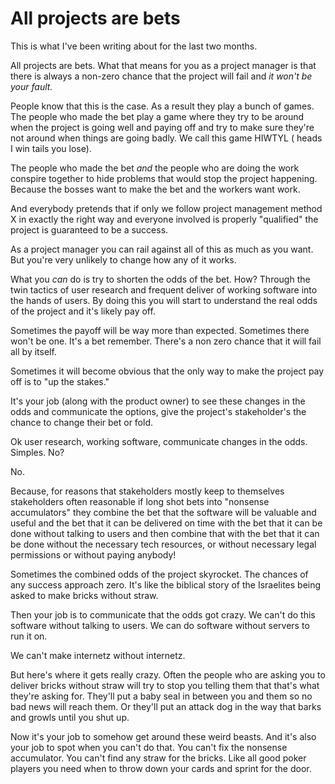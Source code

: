 <link rel="stylesheet" href="../assets/css/style.css">

# All projects are bets

This is what I've been writing about for the last two months.

All projects are bets. What that means for you as a project manager is
that there is always a non-zero chance that the project will fail and
*it won't be your fault.*

People know that this is the case. As a result they play a bunch of
games. The people who made the bet play a game where they try to be
around when the project is going well and paying off and try to make
sure they're not around when things are going badly. We call this game
HIWTYL ( heads I win tails you lose).

The people who made the bet *and* the people who are doing the work
conspire together to hide problems that would stop the project
happening. Because the bosses want to make the bet and the workers want
work.

And everybody pretends that if only we follow project management method
X in exactly the right way and everyone involved is properly "qualified"
the project is guaranteed to be a success.

As a project manager you can rail against all of this as much as you
want. But you're very unlikely to change how any of it works.

What you *can* do is try to shorten the odds of the bet. How? Through
the twin tactics of user research and frequent deliver of working
software into the hands of users. By doing this you will start to
understand the real odds of the project and it's likely pay off.

Sometimes the payoff will be way more than expected. Sometimes there
won't be one. It's a bet remember. There's a non zero chance that it
will fail all by itself.

Sometimes it will become obvious that the only way to make the project
pay off is to "up the stakes."

It's your job (along with the product owner) to see these changes in the
odds and communicate the options, give the project's stakeholder's the
chance to change their bet or fold.

Ok user research, working software, communicate changes in the odds.
Simples. No?

No.

Because, for reasons that stakeholders mostly keep to themselves
stakeholders often reasonable if long shot bets into "nonsense
accumulators" they combine the bet that the software will be valuable
and useful and the bet that it can be delivered on time with the bet
that it can be done without talking to users and then combine that with
the bet that it can be done without the necessary tech resources, or
without necessary legal permissions or without paying anybody!

Sometimes the combined odds of the project skyrocket. The chances of any
success approach zero. It's like the biblical story of the Israelites
being asked to make bricks without straw.

Then your job is to communicate that the odds got crazy. We can't do
this software without talking to users. We can do software without
servers to run it on.

We can't make internetz without internetz.

But here's where it gets really crazy. Often the people who are asking
you to deliver bricks without straw will try to stop you telling them
that that's what they're asking for. They'll put a baby seal in between
you and them so no bad news will reach them. Or they'll put an attack
dog in the way that barks and growls until you shut up.

Now it's your job to somehow get around these weird beasts. And it's
also your job to spot when you can't do that. You can't fix the nonsense
accumulator. You can't find any straw for the bricks. Like all good
poker players you need when to throw down your cards and sprint for the
door.
